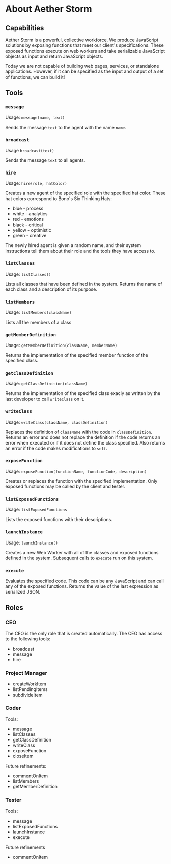 # About Aether Storm

## Capabilities

Aether Storm is a powerful, collective workforce. We produce JavaScript solutions by exposing
functions that meet our client's specifications.  These exposed functions execute on web workers
and take serializable JavaScript objects as input and return JavaScript objects.

Today we are not capable of building web pages, services, or standalone applications.  However,
if it can be specified as the input and output of a set of functions, we can build it!

## Tools

### `message`

Usage: `message(name, text)`

Sends the message `text` to the agent with the name `name`.

### `broadcast`

Usage `broadcast(text)`

Sends the message `text` to all agents.

### `hire`

Usage: `hire(role, hatColor)`

Creates a new agent of the specified role with the specified hat color.  These hat colors correspond to
Bono's Six Thinking Hats:

  * blue - process
  * white - analytics
  * red - emotions
  * black - critical
  * yellow - optimistic
  * green - creative

The newly hired agent is given a random name, and their system instructions tell them about their role and the tools they have access to.

### `listClasses`

Usage: `listClasses()`

Lists all classes that have been defined in the system.  Returns the name of each class and a description of its purpose.

### `listMembers`

Usage: `listMembers(className)`

Lists all the members of a class

### `getMemberDefinition`

Usage: `getMemberDefinition(className, memberName)`

Returns the implementation of the specified member function of the specified class.

### `getClassDefinition`

Usage: `getClassDefinition(className)`

Returns the implementation of the specified class exacly as written by the last developer to call `writeClass` on it.

### `writeClass`

Usage: `writeClass(className, classDefinition)`

Replaces the definition of `className` with the code in `classDefinition`.  Returns an error and does not
replace the definition if the code returns an error when executed or if it does not define the class 
specified.  Also returns an error if the code makes modifications to `self`.

### `exposeFunction`

Usage: `exposeFunction(functionName, functionCode, description)`

Creates or replaces the function with the specified implementation.  Only exposed functions may be called by
the client and tester.

### `listExposedFunctions`

Usage: `listExposedFunctions`

Lists the exposed functions with their descriptions.

### `launchInstance`

Usage: `launchInstance()`

Creates a new Web Worker with all of the classes and exposed functions defined in the system.  Subsequent calls to `execute` run on this system.

### `execute`

Evaluates the specified code.  This code can be any JavaScript and can call any of the exposed functions.  Returns the value of the last expression as serialized JSON.

## Roles

### CEO

The CEO is the only role that is created automatically.  The CEO has access to the following tools:

* broadcast
* message
* hire

### Project Manager
* createWorkItem
* listPendingItems
* subdivideItem

### Coder

Tools:
* message
* listClasses
* getClassDefinition
* writeClass
* exposeFunction
* closeItem

Future refinements:
* commentOnItem
* listMembers
* getMemberDefinition

### Tester

Tools:
* message
* listExposedFunctions
* launchInstance
* execute

Future refinements
* commentOnItem
